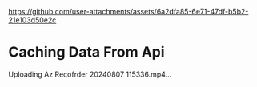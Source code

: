 
https://github.com/user-attachments/assets/6a2dfa85-6e71-47df-b5b2-21e103d50e2c
# **Caching Data From Api**


Uploading Az Recofrder 20240807 115336.mp4…
